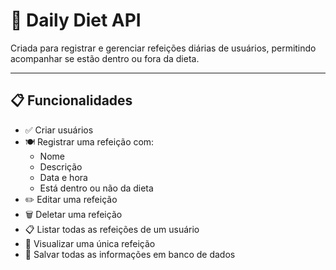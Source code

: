 # 🥗 Daily Diet API

Criada para registrar e gerenciar refeições diárias de usuários, permitindo acompanhar se estão dentro ou fora da dieta.

---

## 📋 Funcionalidades

- ✅ Criar usuários
- 🍽 Registrar uma refeição com:
  - Nome
  - Descrição
  - Data e hora
  - Está dentro ou não da dieta
- ✏️ Editar uma refeição
- 🗑 Deletar uma refeição
- 📋 Listar todas as refeições de um usuário
- 🔎 Visualizar uma única refeição
- 💾 Salvar todas as informações em banco de dados